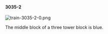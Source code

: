 #### 3035-2
![train-3035-2-0.png](https://github.com/lil-lab/nlvr/raw/master/nlvr/train/images/7/train-3035-2-0.png "train-3035-2-0.png")

The middle block of a three tower block is blue.